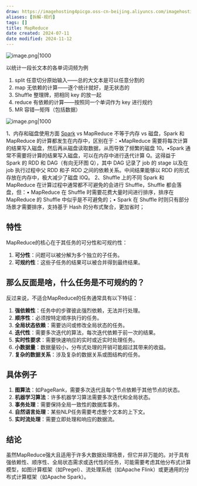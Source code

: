 ```yaml
---
draw: https://imagehosting4picgo.oss-cn-beijing.aliyuncs.com/imagehosting/fix-dir%2Fliuyishou%2Ftmp%2F2024%2F07%2F29%2F14-29-11-250102658e306624126296f0a23acee6-mapreduce.drawio-e226df.png
aliases: [拆解-规约]
tags: []
title: MapReduce
date created: 2024-07-11
date modified: 2024-11-12
---
```


![image.png|1000](https://imagehosting4picgo.oss-cn-beijing.aliyuncs.com/imagehosting/fix-dir%2Fpicgo%2Fpicgo-clipboard-images%2F2024%2F07%2F28%2F17-58-18-a630259d341bb3f30076abf7ae563b59-20240728175817-c677c1.png)

<!-- more -->

以统计一段长文本的各单词词频为例

1. split 任意切分原始输入——总的大文本是可以任意分割的
2. map 无依赖的计算——逐个统计就好，是无状态的  
3. Shuffle 整理牌，把相同 key 的放一起
4. reduce 有依赖的计算——按照同一个单词作为 key 进行规约
5. MR 容错—矩阵（包括数据）

![image.png|1000](https://imagehosting4picgo.oss-cn-beijing.aliyuncs.com/imagehosting/fix-dir%2Fpicgo%2Fpicgo-clipboard-images%2F2024%2F07%2F29%2F10-47-40-c77de7f51ed2973f17e76e1fed9e1d52-20240729104739-183e3a.png)

1、内存和磁盘使用方面 [Spark](Spark) vs MapReduce 不等于内存 vs 磁盘，Spark 和 MapReduce 的计算都发生在内存中，区别在于：•MapReduce 需要将每次计算的结果写入磁盘，然后再从磁盘读取数据，从而导致了频繁的磁盘 10。•Spark 通常不需要将计算的结果写入磁盘，可以在内存中进行迭代计算 Q。这得益于 Spark 的 RDD 和 DAG（有向无环图 Q），其中 DAG 记录了 job 的 stage 以及在 job 执行过程中父 RDD 和子 RDD 之间的依赖关系。中间结果能够以 RDD 的形式存放在内存中，极大减少了磁盘 I0Q。
2、Shuffle 上的不同 Spark 和 MapReduce 在计算过程中通常都不可避免的会进行 Shuffle，Shuffle 都会落盘，但：• MapReduce 在 Shuffle 时需要花费大量时间进行排序，排序在 MapReduce 的 Shuffle 中似乎是不可避免的；• Spark 在 Shuffle 时则只有部分场景才需要排序，支持基于 Hash 的分布式聚合，更加省时；

## 特性

MapReduce的核心在于其任务的可分性和可规约性：

1. **可分性**：问题可以被分解为多个独立的子任务。
2. **可规约性**：这些子任务的结果可以被合并得到最终结果。

## 那么反面是啥，什么任务是不可规约的？

反过来说，不适合MapReduce的任务通常具有以下特征：

1. **强依赖性**：任务中的步骤彼此强烈依赖，无法并行处理。
2. **顺序性**：必须按特定顺序执行的任务。
3. **全局状态依赖**：需要访问或修改全局状态的任务。
4. **迭代性**：需要多次迭代的算法，每次迭代依赖于前一次的结果。
5. **实时性要求**：需要快速响应的实时或近实时处理任务。
6. **小数据量**：数据量较小，分布式处理的开销可能超过其带来的收益。
7. **复杂的数据关系**：涉及复杂的数据关系或图结构的任务。

## 具体例子

1. **图算法**：如PageRank，需要多次迭代且每个节点依赖于其他节点的状态。
2. **机器学习算法**：许多机器学习算法需要多次迭代和全局状态。
3. **事务处理**：需要保持全局一致性的数据库事务。
4. **自然语言处理**：某些NLP任务需要考虑整个文本的上下文。
5. **实时流处理**：需要立即处理和响应的数据流。

## 结论

虽然MapReduce强大且适用于许多大数据处理场景，但它并非万能的。对于具有强依赖性、顺序性、全局状态需求或迭代性的任务，可能需要考虑其他分布式计算模型，如图计算框架（如Pregel）、流处理系统（如Apache Flink）或更通用的分布式计算框架（如Apache Spark）。
